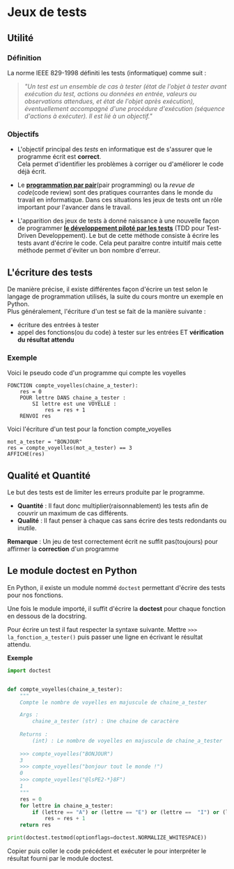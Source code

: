# Jeux de tests  

## Utilité  
### Définition  
La norme IEEE 829-1998 définiti les tests (informatique) comme suit :

> _"Un test est un ensemble de cas à tester (état de l'objet à tester  avant exécution du test,_ 
> _actions ou données en entrée, valeurs ou observations attendues, et état de l'objet après exécution),_
> _éventuellement accompagné d'une procédure d'exécution (séquence d'actions à exécuter)._ 
> _Il est lié à un objectif."_  

### Objectifs  

- L'objectif principal des _tests_ en informatique est de s'assurer que le programme écrit est __correct__.  
Cela permet d'identifier les problèmes à corriger ou d'améliorer le code déjà écrit.  

- Le __[programmation par pair](https://fr.wikipedia.org/wiki/Programmation_en_bin%C3%B4me)__(pair programming) ou la _revue de code_(code review) sont des pratiques courrantes dans le monde du travail en informatique. Dans ces situations les jeux de tests ont un rôle important pour l'avancer dans le travail.  

- L'apparition des jeux de tests à donné naissance à une nouvelle façon de programmer __[le développement piloté par les tests](https://fr.wikipedia.org/wiki/Test_driven_development)__ (TDD pour Test-Driven Developpement). Le but de cette méthode consiste à écrire les tests avant d'écrire le code. Cela peut paraitre contre intuitif mais cette méthode permet d'éviter un bon nombre d'erreur. 

## L'écriture des tests   

De manière précise, il existe différentes façon d'écrire un test selon le langage de programmation utilisés, la suite du cours montre un exemple en Python.    
Plus généralement, l'écriture d'un test se fait de la manière suivante  :  
  - écriture des entrées à tester   
  - appel des fonctions(ou du code) à tester sur les entrées ET __vérification du résultat attendu__   

### Exemple  

Voici le pseudo code d'un programme qui compte les voyelles

```Pseudo
FONCTION compte_voyelles(chaine_a_tester):
    res = 0
    POUR lettre DANS chaine_a_tester :
        SI lettre est une VOYELLE : 
            res = res + 1  
    RENVOI res
```

Voici l'écriture d'un test pour la fonction compte_voyelles  

```Pseudo
mot_a_tester = "BONJOUR"
res = compte_voyelles(mot_a_tester) == 3
AFFICHE(res)
```

## Qualité et Quantité 

Le but des tests est de limiter les erreurs produite par le programme.  

- __Quantité__ : Il faut donc multiplier(raisonnablement) les tests afin de couvrir un maximum de cas différents.   
- __Qualité__ : Il faut penser à chaque cas sans écrire des tests redondants ou inutile.  


__Remarque__ : Un jeu de test correctement écrit ne suffit pas(toujours) pour affirmer la __correction__ d'un programme

## Le module doctest en Python  

En Python, il existe un module nommé `doctest` permettant d'écrire des tests pour nos fonctions.    

Une fois le module importé, il suffit d'écrire la __doctest__ pour chaque fonction en dessous de la docstring.  

Pour écrire un test il faut respecter la syntaxe suivante. Mettre `>>> la_fonction_a_tester()` puis passer une ligne en écrivant le résultat attendu.  

__Exemple__

```Python
import doctest


def compte_voyelles(chaine_a_tester):
    """
    Compte le nombre de voyelles en majuscule de chaine_a_tester

    Args :
        chaine_a_tester (str) : Une chaine de caractère
    
    Returns : 
        (int) : Le nombre de voyelles en majuscule de chaine_a_tester
    
    >>> compte_voyelles("BONJOUR")
    3
    >>> compte_voyelles("bonjour tout le monde !")
    0  
    >>> compte_voyelles("@lsPE2-*}8F")
    1
    """
    res = 0
    for lettre in chaine_a_tester:
        if (lettre == "A") or (lettre == "E") or (lettre ==  "I") or (lettre == "O") or (lettre == "U") or (lettre ==  "Y"):
            res = res + 1
    return res

print(doctest.testmod(optionflags=doctest.NORMALIZE_WHITESPACE))
```

Copier puis coller le code précédent et exécuter le pour interpréter le résultat fourni par le module doctest.

